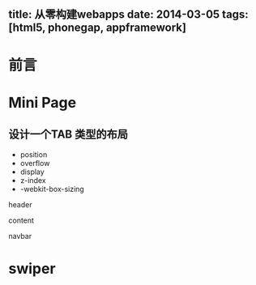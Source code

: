 title: 从零构建webapps
date: 2014-03-05
tags: [html5, phonegap, appframework]
---

# 前言

# Mini Page


## 设计一个TAB 类型的布局

* position
* overflow
* display
* z-index
* -webkit-box-sizing

header

content

navbar


# swiper